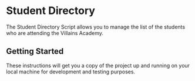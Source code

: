 # Student Directory #

The Student Directory Script allows you to manage the list of the students who are attending the Villains Academy.

## Getting Started ##

These instructions will get you a copy of the project up and running on your local machine for development and testing purposes.